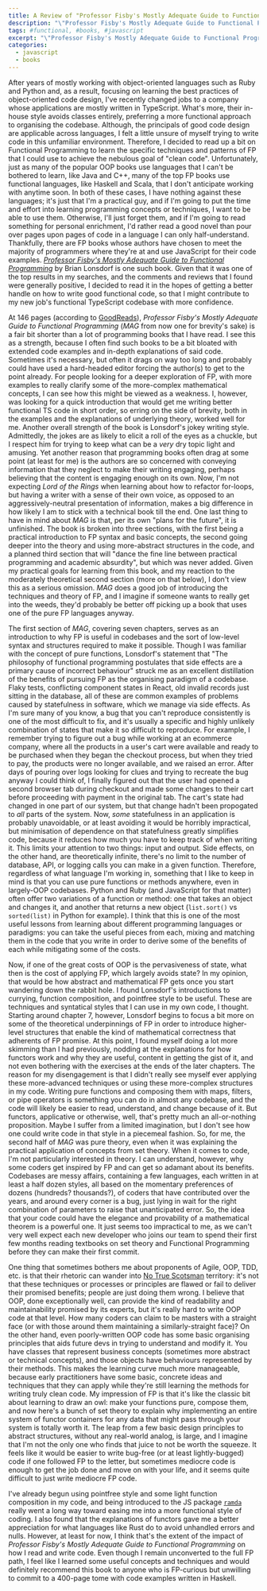 ```yaml
---
title: A Review of "Professor Fisby's Mostly Adequate Guide to Functional Programming"
description: "\"Professor Fisby's Mostly Adequate Guide to Functional Programming\" by Brian Lonsdorf is a popular introduction to FP with code examples written in JavaScript. From the perspective of one who has mostly worked in OOP, here is my review of the book along with some thoughts on FP in general."
tags: #functional, #books, #javascript
excerpt: "\"Professor Fisby's Mostly Adequate Guide to Functional Programming\" by Brian Lonsdorf is a popular introduction to FP with code examples written in JavaScript. From the perspective of one who has mostly worked in OOP, here is my review of the book along with some thoughts on FP in general."
categories:
  - javascript
  - books
---
```


After years of mostly working with object-oriented languages such as Ruby and Python and, as a result, focusing on learning the best practices of object-oriented code design, I've recently changed jobs to a company whose applications are mostly written in TypeScript. What's more, their in-house style avoids classes entirely, preferring a more functional approach to organising the codebase. Although, the principals of good code design are applicable across languages, I felt a little unsure of myself trying to write code in this unfamiliar environment. Therefore, I decided to read up a bit on Functional Programming to learn the specific techniques and patterns of FP that I could use to achieve the nebulous goal of "clean code". Unfortunately, just as many of the popular OOP books use languages that I can't be bothered to learn, like Java and C++, many of the top FP books use functional languages, like Haskell and Scala, that I don't anticipate working with anytime soon. In both of these cases, I have nothing against these languages; it's just that I'm a practical guy, and if I'm going to put the time and effort into learning programming concepts or techniques, I want to be able to use them. Otherwise, I'll just forget them, and if I'm going to read something for personal enrichment, I'd rather read a good novel than pour over pages upon pages of code in a language I can only half-understand. Thankfully, there are FP books whose authors have chosen to meet the majority of programmers where they're at and use JavaScript for their code examples. *[Professor Fisby's Mostly Adequate Guide to Functional Programming](https://mostly-adequate.gitbook.io/mostly-adequate-guide/)* by Brian Lonsdorf is one such book. Given that it was one of the top results in my searches, and the comments and reviews that I found were generally positive, I decided to read it in the hopes of getting a better handle on how to write good functional code, so that I might contribute to my new job's functional TypeScript codebase with more confidence.

At 146 pages (according to [GoodReads](https://www.goodreads.com/en/book/show/25847352-professor-frisby-s-mostly-adequate-guide-to-functional-programming)), *Professor Fisby's Mostly Adequate Guide to Functional Programming* (*MAG* from now one for brevity's sake) is a fair bit shorter than a lot of programming books that I have read. I see this as a strength, because I often find such books to be a bit bloated with extended code examples and in-depth explanations of said code. Sometimes it's necessary, but often it drags on way too long and probably could have used a hard-headed editor forcing the author(s) to get to the point already. For people looking for a deeper exploration of FP, with more examples to really clarify some of the more-complex mathematical concepts, I can see how this might be viewed as a weakness. I, however, was looking for a quick introduction that would get me writing better functional TS code in short order, so erring on the side of brevity, both in the examples and the explanations of underlying theory, worked well for me. Another overall strength of the book is Lonsdorf's jokey writing style. Admittedly, the jokes are as likely to elicit a roll of the eyes as a chuckle, but I respect him for trying to keep what can be a _very_ dry topic light and amusing. Yet another reason that programming books often drag at some point (at least for me) is the authors are so concerned with conveying information that they neglect to make their writing engaging, perhaps believing that the content is engaging enough on its own. Now, I'm not expecting _Lord of the Rings_ when learning about how to refactor for-loops, but having a writer with a sense of their own voice, as opposed to an aggressively-neutral presentation of information, makes a big difference in how likely I am to stick with a technical book till the end. One last thing to have in mind about *MAG* is that, per its own "plans for the future", it is unfinished. The book is broken into three sections, with the first being a practical introduction to FP syntax and basic concepts, the second going deeper into the theory and using more-abstract structures in the code, and a planned third section that will "dance the fine line between practical programming and academic absurdity", but which was never added. Given my practical goals for learning from this book, and my reaction to the moderately theoretical second section (more on that below), I don't view this as a serious omission. *MAG* does a good job of introducing the techniques and theory of FP, and I imagine if someone wants to really get into the weeds, they'd probably be better off picking up a book that uses one of the pure FP languages anyway.

The first section of *MAG*, covering seven chapters, serves as an introduction to why FP is useful in codebases and the sort of low-level syntax and structures required to make it possible. Though I was familiar with the concept of pure functions, Lonsdorf's statement that "The philosophy of functional programming postulates that side effects are a primary cause of incorrect behaviour" struck me as an excellent distillation of the benefits of pursuing FP as the organising paradigm of a codebase. Flaky tests, conflicting component states in React, old invalid records just sitting in the database, all of these are common examples of problems caused by statefulness in software, which we manage via side effects. As I'm sure many of you know, a bug that you can't reproduce consistently is one of the most difficult to fix, and it's usually a specific and highly unlikely combination of states that make it so difficult to reproduce. For example, I remember trying to figure out a bug while working at an ecommerce company, where all the products in a user's cart were available and ready to be purchased when they began the checkout process, but when they tried to pay, the products were no longer available, and we raised an error. After days of pouring over logs looking for clues and trying to recreate the bug anyway I could think of, I finally figured out that the user had opened a second browser tab during checkout and made some changes to their cart before proceeding with payment in the original tab. The cart's state had changed in one part of our system, but that change hadn't been propogated to _all_ parts of the system.  Now, _some_ statefulness in an application is probably unavoidable, or at least avoiding it would be horribly impractical, but minimisation of dependence on that statefulness greatly simplifies code, because it reduces how much you have to keep track of when writing it. This limits your attention to two things: input and output. Side effects, on the other hand, are theoretically infinite, there's no limit to the number of database, API, or logging calls you can make in a given function. Therefore, regardless of what language I'm working in, something that I like to keep in mind is that you can use pure functions or methods anywhere, even in largely-OOP codebases. Python and Ruby (and JavaScript for that matter) often offer two variations of a function or method: one that takes an object and changes it, and another that returns a new object (`list.sort()` vs `sorted(list)` in Python for example). I think that this is one of the most useful lessons from learning about different programming languages or paradigms: you can take the useful pieces from each, mixing and matching them in the code that you write in order to derive some of the benefits of each while mitigating some of the costs.

Now, if one of the great costs of OOP is the pervasiveness of state, what then is the cost of applying FP, which largely avoids state? In my opinion, that would be how abstract and mathematical FP gets once you start wandering down the rabbit hole. I found Lonsdorf's introductions to currying, function composition, and pointfree style to be useful. These are techniques and syntatical styles that I can use in my own code, I thought. Starting around chapter 7, however, Lonsdorf begins to focus a bit more on some of the theoretical underpinnings of FP in order to introduce higher-level structures that enable the kind of mathematical correctness that adherents of FP promise. At this point, I found myself doing a lot more skimming than I had previously, nodding at the explanations for how functors work and why they are useful, content in getting the gist of it, and not even bothering with the exercises at the ends of the later chapters. The reason for my disengagement is that I didn't really see myself ever applying these more-advanced techniques or using these more-complex structures in my code. Writing pure functions and composing them with maps, filters, or pipe operators is something you can do in almost any codebase, and the code will likely be easier to read, understand, and change because of it. But functors, applicative or otherwise, well, that's pretty much an all-or-nothing proposition. Maybe I suffer from a limited imagination, but I don't see how one could write code in that style in a piecemeal fashion. So, for me, the second half of *MAG* was pure theory, even when it was explaining the practical application of concepts from set theory. When it comes to code, I'm not particularly interested in theory. I can understand, however, why some coders get inspired by FP and can get so adamant about its benefits. Codebases are messy affairs, containing a few languages, each written in at least a half dozen styles, all based on the momentary preferences of dozens (hundreds? thousands?), of coders that have contributed over the years, and around every corner is a bug, just lying in wait for the right combination of parameters to raise that unanticipated error. So, the idea that your code could have the elegance and provability of a mathematical theorem is a powerful one. It just seems too impractical to me, as we can't very well expect each new developer who joins our team to spend their first few months reading textbooks on set theory and Functional Programming before they can make their first commit.

One thing that sometimes bothers me about proponents of Agile, OOP, TDD, etc. is that their rhetoric can wander into [No True Scotsman](https://en.wikipedia.org/wiki/No_true_Scotsman) territory: it's not that these techniques or processes or principles are flawed or fail to deliver their promised benefits; people are just doing them wrong. I believe that OOP, done exceptionally well, can provide the kind of readability and maintainability promised by its experts, but it's really hard to write OOP code at that level. How many coders can claim to be masters with a straight face (or with those around them maintaining a similarly-straight face)? On the other hand, even poorly-written OOP code has some basic organising principles that aids future devs in trying to understand and modify it. You have classes that represent business concepts (sometimes more abstract or technical concepts), and those objects have behaviours represented by their methods. This makes the learning curve much more manageable, because early practitioners have some basic, concrete ideas and techniques that they can apply while they're still learning the methods for writing truly clean code. My impression of FP is that it's like the classic bit about learning to draw an owl: make your functions pure, compose them, and now here's a bunch of set theory to explain why implementing an entire system of functor containers for any data that might pass through your system is totally worth it. The leap from a few basic design principles to abstract structures, without any real-world analog, is large, and I imagine that I'm not the only one who finds that juice to not be worth the squeeze. It feels like it would be easier to write bug-free (or at least lightly-bugged) code if one followed FP to the letter, but sometimes mediocre code is enough to get the job done and move on with your life, and it seems quite difficult to just write mediocre FP code.

I've already begun using pointfree style and some light function composition in my code, and being introduced to the JS package [`ramda`](https://ramdajs.com/) really went a long way toward easing me into a more functional style of coding. I also found that the explanations of functors gave me a better appreciation for what languages like Rust do to avoid unhandled errors and nulls. However, at least for now, I think that's the extent of the impact of _Professor Fisby's Mostly Adequate Guide to Functional Programming_ on how I read and write code. Even though I remain unconverted to the full FP path, I feel like I learned some useful concepts and techniques and would definitely recommend this book to anyone who is FP-curious but unwilling to commit to a 400-page tome with code examples written in Haskell.
